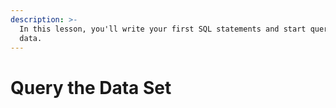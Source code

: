 ```yaml
---
description: >-
  In this lesson, you'll write your first SQL statements and start querying some
  data.
---
```


# Query the Data Set

